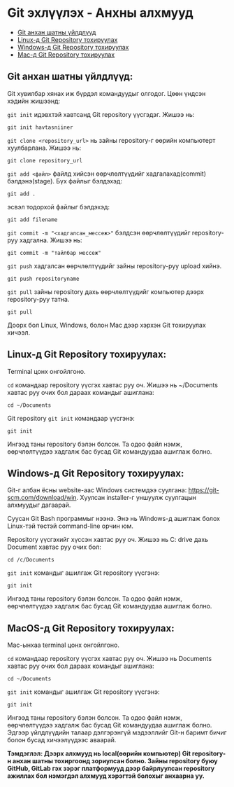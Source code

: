 # Git эхлүүлэх - Анхны алхмууд

- [Git анхан шатны үйлдлүүд](#git-анхан-шатны-үйлдлүүд)
- [Linux-д Git Repository тохируулах](#linux-д-git-repository-тохируулах)
- [Windows-д Git Repository тохируулах](#windows-д-git-repository-тохируулах)
- [Mac-д Git Repository тохируулах](#macos-д-git-repository-тохируулах)

## Git анхан шатны үйлдлүүд:

Git хувилбар хянах иж бүрдэл командуудыг олгодог. Цөөн үндсэн хэдийн жишээнд:

`git init` идэвхтэй хавтсанд Git repository үүсгэдэг. Жишээ нь:

```
git init havtasniiner
```

`git clone <repository_url>` нь зайны repository-г өөрийн компьютерт хуулбарлана. Жишээ нь:

```
git clone repository_url
```

`git add <файл>` файлд хийсэн өөрчлөлтүүдийг хадгалахад(commit) бэлдэнэ(stage). Бүх файлыг бэлдэхэд:

```
git add .
```

эсвэл тодорхой файлыг бэлдэхэд:

```
git add filename
```

`git commit -m "<хадгалсан_мессеж>"` бэлдсэн өөрчлөлтүүдийг repository-руу хадгална. Жишээ нь:

```
git commit -m "тайлбар мессеж"
```

`git push` хадгалсан өөрчлөлтүүдийг зайны repository-руу upload хийнэ.

```
git push repositoryname
```

`git pull` зайны repository дахь өөрчлөлтүүдийг компьютер дээрх repository-руу татна.

```
git pull
```

Доорх бол Linux, Windows, болон Mac дээр хэрхэн Git тохируулах хичээл.

## Linux-д Git Repository тохируулах:

Terminal цонх онгойлгоно.

`cd` командаар repository үүсгэх хавтас руу оч. Жишээ нь ~/Documents хавтас руу очих бол дараах командыг ашиглана:

```
cd ~/Documents
```

Git repository `git init` командаар үүсгэнэ:

```
git init
```

Ингээд таны repository бэлэн болсон. Та одоо файл нэмж, өөрчлөлтүүдээ хадгалж бас бусад Git командуудаа ашиглаж болно.

## Windows-д Git Repository тохируулах:

Git-г албан ёсны website-аас Windows системдээ суулгана: https://git-scm.com/download/win. Хуулсан installer-г уншуулж суулгацын алхмуудыг дагаарай.

Суусан Git Bash программыг нээнэ. Энэ нь Windows-д ашиглаж болох Linux-тэй төстэй command-line орчин юм.

Repository үүсгэхийг хүссэн хавтас руу оч. Жишээ нь C: drive дахь Document хавтас руу очих бол:

```
cd /c/Documents
```

`git init` командыг ашилгаж Git repository үүсгэнэ:

```
git init
```

Ингээд таны repository бэлэн болсон. Та одоо файл нэмж, өөрчлөлтүүдээ хадгалж бас бусад Git командуудаа ашиглаж болно.

## MacOS-д Git Repository тохируулах:

Mac-ынхаа terminal цонх онгойлгоно.

`cd` командаар repository үүсгэх хавтас руу оч. Жишээ нь Documents хавтас руу очих бол дараах командыг ашиглана:

```
cd ~/Documents
```

`git init` командыг ашилгаж Git repository үүсгэнэ:

```
git init
```

Ингээд таны repository бэлэн болсон. Та одоо файл нэмж, өөрчлөлтүүдээ хадгалж бас бусад Git командуудаа ашиглаж болно. Эдгээр үйлдлүүдийн талаар дэлгэрэнгүй мэдээллийг Git-н баримт бичиг болон бусад хичээлүүдээс аваарай.

**Тэмдэглэл: Дээрх алхмууд нь local(өөрийн компьютер) Git repository-н анхан шатны тохиргоонд зориулсан болно. Зайны repository буюу GitHub, GitLab гэх зэрэг платформууд дээр байрлуулсан repository ажиллах бол нэмэгдэл алхмууд хэрэгтэй болохыг анхаарна уу.**
